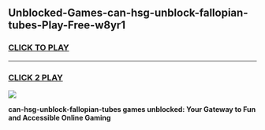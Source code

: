 
## Unblocked-Games-can-hsg-unblock-fallopian-tubes-Play-Free-w8yr1
<h3>
<a href="https://premium76.site?title=can-hsg-unblock-fallopian-tubes&ref=18A1">CLICK TO PLAY</a></h3>
<hr>

<h3>
<a href="https://premium76.site?title=can-hsg-unblock-fallopian-tubes&ref=18A1">CLICK 2 PLAY</a>
  
</h3>

<a href="https://premium76.site?title=can-hsg-unblock-fallopian-tubes&ref=18A1"><img src="https://clearcache.store/games.png"></a>


**can-hsg-unblock-fallopian-tubes games unblocked: Your Gateway to Fun and Accessible Online Gaming**
